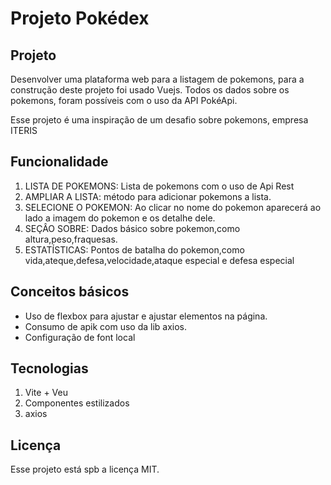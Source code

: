 # Projeto Pokédex

## Projeto

<p>
   Desenvolver uma plataforma web para a listagem de pokemons, para a construção deste projeto foi usado Vuejs. Todos os dados sobre os pokemons, foram possíveis com o uso da API <link rel="stylesheet" href="https://pokeapi.co/api/v2/">PokéApi</link>.
</p>

<p>
  Esse projeto é uma inspiração de um desafio sobre pokemons, empresa ITERIS
</p>

## Funcionalidade

1. LISTA DE POKEMONS: Lista de pokemons com o uso de Api Rest
2. AMPLIAR A LISTA: método para adicionar pokemons a lista.
3. SELECIONE O POKEMON: Ao clicar no nome do pokemon aparecerá ao lado a imagem do pokemon e os detalhe dele.
4. SEÇÂO SOBRE: Dados básico sobre pokemon,como altura,peso,fraquesas.
5. ESTATÍSTICAS: Pontos de batalha do pokemon,como vida,ateque,defesa,velocidade,ataque especial e defesa especial

## Conceitos básicos

- Uso de flexbox para ajustar e ajustar elementos na página.
- Consumo de apik com uso da lib <link rel="stylesheet" href="https://axios-http.com/ptbr/dolcs/intro">axios</link>.
- Configuração de font local

## Tecnologias

1. Vite + Veu
2. Componentes estilizados
3. axios



## Licença

Esse projeto está spb a licença MIT.

 









